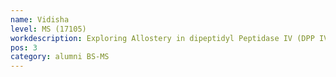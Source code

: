 ```yaml
---
name: Vidisha
level: MS (17105)
workdescription: Exploring Allostery in dipeptidyl Peptidase IV (DPP IV)
pos: 3
category: alumni BS-MS
---
```

